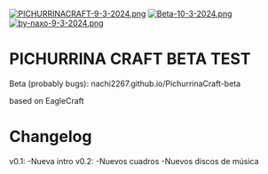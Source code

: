 [![PICHURRINACRAFT-9-3-2024.png](https://i.postimg.cc/W4SW3ZxY/PICHURRINACRAFT-9-3-2024.png)](https://postimg.cc/4K7b2Yfp)
[![Beta-10-3-2024.png](https://i.postimg.cc/2jbRTzZ1/Beta-10-3-2024.png)](https://postimg.cc/F14BHXGv)
[![by-naxo-9-3-2024.png](https://i.postimg.cc/sxPKkZPJ/by-naxo-9-3-2024.png)](https://postimg.cc/y3dF9xbJ)
# PICHURRINA CRAFT BETA TEST
Beta (probably bugs): nachi2267.github.io/PichurrinaCraft-beta

based on EagleCraft

# Changelog
v0.1: -Nueva intro 
v0.2: -Nuevos cuadros
      -Nuevos discos de música
